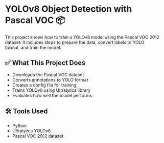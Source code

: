 # YOLOv8 Object Detection with Pascal VOC 📦

This project shows how to train a YOLOv8 model using the Pascal VOC 2012 dataset. It includes steps to prepare the data, convert labels to YOLO format, and train the model.

## ✅ What This Project Does

- Downloads the Pascal VOC dataset
- Converts annotations to YOLO format
- Creates a config file for training
- Trains YOLOv8 using Ultralytics library
- Evaluates how well the model performs

## 🛠 Tools Used

- Python
- Ultralytics YOLOv8
- Pascal VOC 2012 dataset

